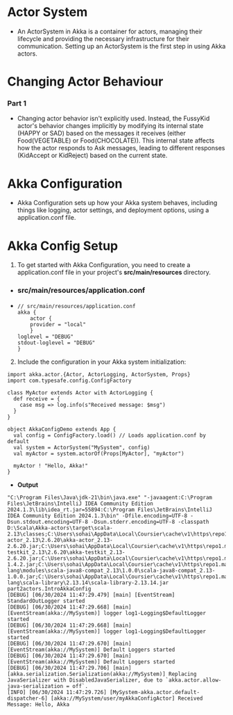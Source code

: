 # Actor System
- An ActorSystem in Akka is a container for actors, managing their lifecycle and providing the necessary infrastructure for their communication. Setting up an ActorSystem is the first step in using Akka actors.

# Changing Actor Behaviour
### Part 1
- Changing actor behavior isn't explicitly used. Instead, the FussyKid actor's behavior changes implicitly by modifying its internal state (HAPPY or SAD) based on the messages it receives (either Food(VEGETABLE) or Food(CHOCOLATE)). This internal state affects how the actor responds to Ask messages, leading to different responses (KidAccept or KidReject) based on the current state.

# Akka Configuration
- Akka Configuration sets up how your Akka system behaves, including things like logging, actor settings, and deployment options, using a application.conf file.

# Akka Config Setup
1. To get started with Akka Configuration, you need to create a application.conf file in your project's <b> src/main/resources </b> directory.
- ### src/main/resources/application.conf

- ```chatinput
  // src/main/resources/application.conf
  akka {
      actor {
      provider = "local"
      }
  loglevel = "DEBUG"
  stdout-loglevel = "DEBUG"
  }
  
2. Include the configuration in your Akka system initialization:
```chatinput
import akka.actor.{Actor, ActorLogging, ActorSystem, Props}
import com.typesafe.config.ConfigFactory

class MyActor extends Actor with ActorLogging {
  def receive = {
    case msg => log.info(s"Received message: $msg")
  }
}

object AkkaConfigDemo extends App {
  val config = ConfigFactory.load() // Loads application.conf by default
  val system = ActorSystem("MySystem", config)
  val myActor = system.actorOf(Props[MyActor], "myActor")

  myActor ! "Hello, Akka!"
}
```
- <b> Output </b>
```chatinput
"C:\Program Files\Java\jdk-21\bin\java.exe" "-javaagent:C:\Program Files\JetBrains\IntelliJ IDEA Community Edition 2024.1.3\lib\idea_rt.jar=55894:C:\Program Files\JetBrains\IntelliJ IDEA Community Edition 2024.1.3\bin" -Dfile.encoding=UTF-8 -Dsun.stdout.encoding=UTF-8 -Dsun.stderr.encoding=UTF-8 -classpath D:\Scala\Akka-actors\target\scala-2.13\classes;C:\Users\sohai\AppData\Local\Coursier\cache\v1\https\repo1.maven.org\maven2\com\typesafe\akka\akka-actor_2.13\2.6.20\akka-actor_2.13-2.6.20.jar;C:\Users\sohai\AppData\Local\Coursier\cache\v1\https\repo1.maven.org\maven2\com\typesafe\akka\akka-testkit_2.13\2.6.20\akka-testkit_2.13-2.6.20.jar;C:\Users\sohai\AppData\Local\Coursier\cache\v1\https\repo1.maven.org\maven2\com\typesafe\config\1.4.2\config-1.4.2.jar;C:\Users\sohai\AppData\Local\Coursier\cache\v1\https\repo1.maven.org\maven2\org\scala-lang\modules\scala-java8-compat_2.13\1.0.0\scala-java8-compat_2.13-1.0.0.jar;C:\Users\sohai\AppData\Local\Coursier\cache\v1\https\repo1.maven.org\maven2\org\scala-lang\scala-library\2.13.14\scala-library-2.13.14.jar part2actors.IntroAkkaConfig
[DEBUG] [06/30/2024 11:47:29.479] [main] [EventStream] StandardOutLogger started
[DEBUG] [06/30/2024 11:47:29.668] [main] [EventStream(akka://MySystem)] logger log1-Logging$DefaultLogger started
[DEBUG] [06/30/2024 11:47:29.668] [main] [EventStream(akka://MySystem)] logger log1-Logging$DefaultLogger started
[DEBUG] [06/30/2024 11:47:29.670] [main] [EventStream(akka://MySystem)] Default Loggers started
[DEBUG] [06/30/2024 11:47:29.670] [main] [EventStream(akka://MySystem)] Default Loggers started
[DEBUG] [06/30/2024 11:47:29.706] [main] [akka.serialization.Serialization(akka://MySystem)] Replacing JavaSerializer with DisabledJavaSerializer, due to `akka.actor.allow-java-serialization = off`.
[INFO] [06/30/2024 11:47:29.726] [MySystem-akka.actor.default-dispatcher-6] [akka://MySystem/user/myAkkaConfigActor] Received Message: Hello, Akka
```
